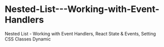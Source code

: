 # Nested-List---Working-with-Event-Handlers
Nested List - Working with Event Handlers, React State &amp; Events, Setting CSS Classes Dynamic
